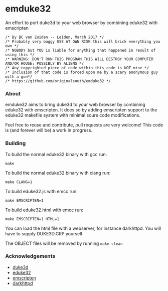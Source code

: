 # emduke32
An effort to port duke3d to your web browser by combining eduke32 with emscripten
```
/* By BC van Zuiden -- Leiden, March 2017 */
/* Probably very buggy USE AT OWN RISK this will brick everything you own */
/* NOBODY but YOU is liable for anything that happened in result of using this */
/* WARNING: DON'T RUN THIS PROGRAM THIS WILL DESTROY YOUR COMPUTER AND/OR HOUSE; POSSIBLY BY ALIENS */
/* Any copyrighted piece of code within this code is NOT mine */
/* Inclusion of that code is forced upon me by a scary anonymous guy with a gun*/
/* https://github.com/originalsouth/emduke32 */
```

### About
emduke32 aims to bring duke3d to your web browser by combining eduke32 with emscripten.
It does so by adding emscripten support to the eduke32 makefile system with minimal soure code modifications.

Feel free to reuse and contribute, pull requests are very welcome!
This code is (and forever will be) a work in progress.

### Building
To build the normal eduke32 binary with gcc run:
```
make
```
To build the normal eduke32 binary with clang run:
```
make CLANG=1
```
To build eduke32.js with emcc run:
```
make EMSCRIPTEN=1
```
To build eduke32.html with emcc run:
```
make EMSCRIPTEN=1 HTML=1
```
You can load the html file with a webserver, for instance darkhttpd.
You will have to supply DUKE3D.GRP yourself.

The OBJECT files will be removed by running `make clean`

### Acknowledgements
* [duke3d](https://3drealms.com/catalog/duke-nukem-3d_27/)
* [eduke32](http://eduke32.com/) 
* [emscripten](https://github.com/kripken/emscripten)
* [darkhttpd](https://unix4lyfe.org/darkhttpd/)
